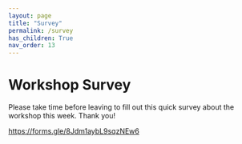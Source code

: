 ```yaml
---
layout: page
title: "Survey"
permalink: /survey
has_children: True
nav_order: 13
---
```


# Workshop Survey
Please take time before leaving to fill out this quick survey about the workshop this week. Thank you!

https://forms.gle/8Jdm1aybL9sqzNEw6